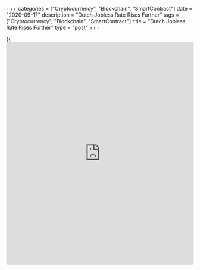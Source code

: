 +++
categories = ["Cryptocurrency", "Blockchain", "SmartContract"]
date = "2020-09-17"
description = "Dutch Jobless Rate Rises Further"
tags = ["Cryptocurrency", "Blockchain", "SmartContract"]
title = "Dutch Jobless Rate Rises Further"
type = "post"
+++

{{<iframe id="large-banner" src="https://www.bounty.group/#slide=25.0" width="100%" height="600" scrolling="no" style="border: 0px solid rgb(216, 221, 230); border-radius: 3px;">}}

The Dutch unemployment rate continued to increase in August, data from
the Central Bureau of Statistics showed on Thursday.

The ILO jobless rate for the 15-75 year age group rose to a seasonally
adjusted 4.6 percent in August from 4.5 percent in July.

The pace of increase in the rate has slowed. Between May and June, the
jobless rate had increased from 3.6 percent to 4.3 percent.

The number of unemployed increased to 426,000 in August from 419,000 in
the previous month.

The unemployment rate among the youth aged between 15 and 25 years, rose
to 11.0 percent in August from 10.7 percent in the prior month.

Demand for unemployment benefits reduced in August. At the end of the
month, 292,000 unemployment benefits were paid versus 301,000 paid at
the end of July.

For comments and feedback [contact](https://www.playgroundfx.com/contact/): editorial@rtt[news](https://www.letsplayfx.com/blog/forex-news-website/).com

[Economic News][1]

 **What parts of the world are seeing the best (and worst) economic
performances lately? Click[here][2] to check out our [Econ Scorecard][2]
and find out! See up-to-the-moment [ranking](https://www.playgroundfx.com/blog/crypto-exchange-ranking/)s for the best and worst
performers in [GDP][3], [unemployment rate][4], [inflation][5] and much
more.**

   1. www.rtt[news](https://www.letsplayfx.com/blog/forex-news-website/).com/Content/EconomicNews.aspx
   2. www.rtt[news](https://www.letsplayfx.com/blog/forex-news-website/).com/economic-scorecard/world-rank/PPI/highest-performance.aspx
   3. www.rtt[news](https://www.letsplayfx.com/blog/forex-news-website/).com/economic-scorecard/world-rank/GDP/highest-performance.aspx
   4. www.rtt[news](https://www.letsplayfx.com/blog/forex-news-website/).com/economic-scorecard/world-rank/unemployment-rate/lowest-performance.aspx
   5. www.rtt[news](https://www.letsplayfx.com/blog/forex-news-website/).com/economic-scorecard/world-rank/CPI/highest-performance.aspx